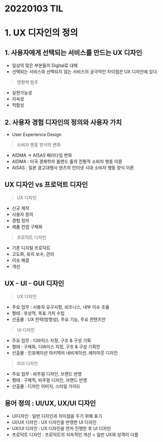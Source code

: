 # 20220103 TIL

# 1. UX 디자인의 정의

## 1. 사용자에게 선택되는 서비스를 만드는 UX 디자인

- 일상의 많은 부분들이 Digital로 대체
- 선택되는 서비스와 선택되지 않는 서비스의 궁극적인 차이점은 UX 디자인에 있다.

> 영향력 범주

- 실현가능성
- 지속성
- 적합성

## 2. 사용자 경험 디자인의 정의와 사용자 가치

- User Experience Design

> 소비자 행동 방식의 변화

- AIDMA -> AISAS 패러다임 변화
- AIDMA : 미국 경제학자 롤랜드 홀의 전통적 소비자 행동 이론
- AISAS : 일본 광고대행사 덴츠의 인터넷 시대 소비자 행동 양식 이론

## UX 디자인 vs 프로덕트 디자인

> UX 디자인

- 신규 제작
- 사용자 정의
- 경험 정의
- 제품 컨셉 구체화

> 프로덕트 디자인

- 기존 디지털 프로덕트
- 고도화, 유지 보수, 관리
- 이슈 해결
- 개선

## UX - UI - GUI 디자인

> UX 디자인

- 주요 업무 : 사용자 요구사항, 비즈니스, 내부 이슈 조율
- 형태 : 추상적, 목표 가치 수립
- 산출물 : UX 전략(방향성), 주요 기능, 주요 컨텐츠안

> UI 디자인

- 주요 업무 : 디바이스 지정, 구조 & 구성 기획
- 형태 : 구체화, 디바이스 지정, 구조 & 구성 기획안
- 산출물 : 인포메이션 아키텍처 네비게이션, 레이아웃 디자인

> GUI 디자인

- 주요 업무 : 비주얼 디자인, 브랜드 반영
- 형태 : 구체적, 비주얼 디자인, 브랜드 반영
- 산출물 : 디자인 이미지, 스타일 가이드

## 용어 정의 : UI/UX, UX/UI 디자인

- UI디자인 : 일반 디자인과 차이점을 두기 위해 표기
- UI/UX 디자인 : UX 디자인을 반영한 UI 디자인
- UX/UI 디자인 : UX 디자인을 먼저 진행한 후 UI 디자인
- 프로덕트 디자인 : 프로덕트의 지속적인 개선 = 일반 UX와 성격이 다름